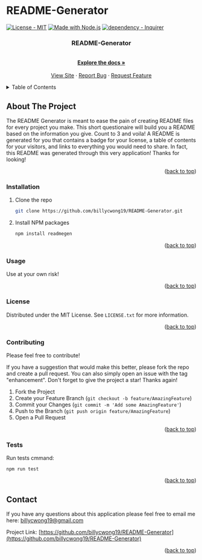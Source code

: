 <div id="top"></div>

# README-Generator
<a id="top" href="#license"><img src="https://img.shields.io/badge/License-MIT-2ea44f" alt="License - MIT"></a>
[![Made with Node.js](https://img.shields.io/badge/Node.js->=12-blue?logo=node.js&logoColor=white)](https://nodejs.org "Go to Node.js homepage")
[![dependency - Inquirer](https://img.shields.io/badge/dependency-Inquirer-blue?logo=Inquirer&logoColor=white)](https://www.npmjs.com/package/Inquirer)
<div align="center">
  <p align="center">
    <h3>README-Generator</h3>
    <br />
    <a href="https://github.com/billycwong19/README-Generator"><strong>Explore the docs »</strong></a>
    <br />
    <br />
    <a href="https://github.com/billycwong19/README-Generator">View Site</a>
    ·
    <a href="https://github.com/billycwong19/README-Generator/issues">Report Bug</a>
    ·
    <a href="https://github.com/billycwong19/README-Generator/issues">Request Feature</a>
  </p>
</div>

<details>
  <summary>Table of Contents</summary>
  <ol>
    <li>
      <a href="#about-the-project">About The Project</a>
    </li>
      <ul>
        <li><a href="#installation">Installation</a></li>
        <li><a href="#usage">Usage</a></li>
        <li><a href="#license">License</a></li>
        <li><a href="#contributing">Contributing</a></li>
        <li><a href="#tests">Tests</a></li>
        <li><a href="#questions">Questions?</a></li>
      </ul>
    </li>
  </ol>
</details>

## About The Project

<p>The README Generator is meant to ease the pain of creating README files for every project you make. This short questionaire will build you a README based on the information you give. Count to 3 and voila! A README is generated for you that contains a badge for your license, a table of contents for your visitors, and links to everything you would need to share. In fact, this README was generated through this very application! Thanks for looking!</p>

<p align="right">(<a href="#top">back to top</a>)</p>

### Installation

1. Clone the repo
   ```sh
   git clone https://github.com/billycwong19/README-Generator.git
   ```
2. Install NPM packages
   ```sh
   npm install readmegen
   ```

<p align="right">(<a href="#top">back to top</a>)</p>

### Usage

<p>Use at your own risk!</p>

<p align="right">(<a href="#top">back to top</a>)</p>

### License

Distributed under the MIT License. See `LICENSE.txt` for more information.

<p align="right">(<a href="#top">back to top</a>)</p>

### Contributing

<p>Please feel free to contribute!</p>

If you have a suggestion that would make this better, please fork the repo and create a pull request. You can also simply open an issue with the tag "enhancement".
Don't forget to give the project a star! Thanks again!

1. Fork the Project
2. Create your Feature Branch (`git checkout -b feature/AmazingFeature`)
3. Commit your Changes (`git commit -m 'Add some AmazingFeature'`)
4. Push to the Branch (`git push origin feature/AmazingFeature`)
5. Open a Pull Request

<p align="right">(<a href="#top">back to top</a>)</p>

### Tests

Run tests cmmand:

<code>npm run test</code>

<p align="right">(<a href="#top">back to top</a>)</p>

## Contact

If you have any questions about this application please feel free to email me here: billycwong19@gmail.com

Project Link: [https://github.com/billycwong19/README-Generator](https://github.com/billycwong19/README-Generator)

<p align="right">(<a href="#top">back to top</a>)</p>